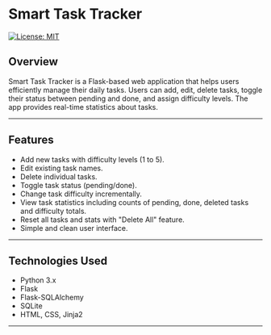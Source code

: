# Smart Task Tracker

[![License: MIT](https://img.shields.io/badge/License-MIT-yellow.svg)](https://opensource.org/licenses/MIT)

## Overview

Smart Task Tracker is a Flask-based web application that helps users efficiently manage their daily tasks. Users can add, edit, delete tasks, toggle their status between pending and done, and assign difficulty levels. The app provides real-time statistics about tasks.

---

## Features

- Add new tasks with difficulty levels (1 to 5).
- Edit existing task names.
- Delete individual tasks.
- Toggle task status (pending/done).
- Change task difficulty incrementally.
- View task statistics including counts of pending, done, deleted tasks and difficulty totals.
- Reset all tasks and stats with "Delete All" feature.
- Simple and clean user interface.

---

## Technologies Used

- Python 3.x
- Flask
- Flask-SQLAlchemy
- SQLite
- HTML, CSS, Jinja2

---
